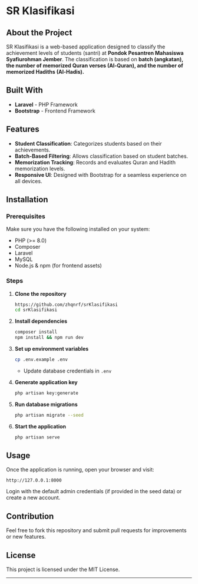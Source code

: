 # SR Klasifikasi

## About the Project
SR Klasifikasi is a web-based application designed to classify the achievement levels of students (santri) at **Pondok Pesantren Mahasiswa Syafiurohman Jember**. The classification is based on **batch (angkatan), the number of memorized Quran verses (Al-Quran), and the number of memorized Hadiths (Al-Hadis).**

## Built With
- **Laravel** - PHP Framework
- **Bootstrap** - Frontend Framework

## Features
- **Student Classification**: Categorizes students based on their achievements.
- **Batch-Based Filtering**: Allows classification based on student batches.
- **Memorization Tracking**: Records and evaluates Quran and Hadith memorization levels.
- **Responsive UI**: Designed with Bootstrap for a seamless experience on all devices.

## Installation

### Prerequisites
Make sure you have the following installed on your system:
- PHP (>= 8.0)
- Composer
- Laravel
- MySQL
- Node.js & npm (for frontend assets)

### Steps
1. **Clone the repository**
   ```sh
   https://github.com/zhqnrf/srKlasifikasi
   cd srKlasifikasi
   ```

2. **Install dependencies**
   ```sh
   composer install
   npm install && npm run dev
   ```

3. **Set up environment variables**
   ```sh
   cp .env.example .env
   ```
   - Update database credentials in `.env`

4. **Generate application key**
   ```sh
   php artisan key:generate
   ```

5. **Run database migrations**
   ```sh
   php artisan migrate --seed
   ```

6. **Start the application**
   ```sh
   php artisan serve
   ```

## Usage
Once the application is running, open your browser and visit:
```
http://127.0.0.1:8000
```
Login with the default admin credentials (if provided in the seed data) or create a new account.

## Contribution
Feel free to fork this repository and submit pull requests for improvements or new features.

## License
This project is licensed under the MIT License.

---


